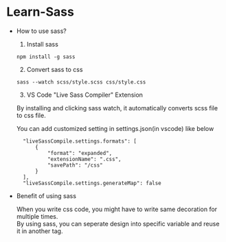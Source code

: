 # Learn-Sass

* How to use sass?

  1. Install sass
  ```
  npm install -g sass
  ```

  2. Convert sass to css
  ```
  sass --watch scss/style.scss css/style.css
  ```

  3. VS Code "Live Sass Compiler" Extension

  By installing and clicking sass watch, it automatically converts scss file to css file.

  You can add customized setting in settings.json(in vscode) like below
  ```
    "liveSassCompile.settings.formats": [
        {
            "format": "expanded",
            "extensionName": ".css",
            "savePath": "/css"
        }
    ],
    "liveSassCompile.settings.generateMap": false
  ```

* Benefit of using sass

  When you write css code, you might have to write same decoration for multiple times.  
  By using sass, you can seperate design into specific variable and reuse it in another tag.
